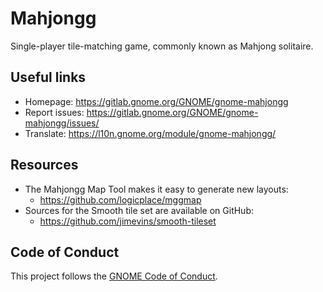 <!--
  SPDX-FileCopyrightText: 2019-2025 Mahjongg Contributors
  SPDX-License-Identifier: GPL-2.0-or-later
-->

# Mahjongg

Single-player tile-matching game, commonly known as Mahjong solitaire.

## Useful links

- Homepage: <https://gitlab.gnome.org/GNOME/gnome-mahjongg>
- Report issues: <https://gitlab.gnome.org/GNOME/gnome-mahjongg/issues/>
- Translate: <https://l10n.gnome.org/module/gnome-mahjongg/>

## Resources

- The Mahjongg Map Tool makes it easy to generate new layouts:
  - <https://github.com/logicplace/mggmap>
- Sources for the Smooth tile set are available on GitHub:
  - <https://github.com/jimevins/smooth-tileset>

## Code of Conduct

This project follows the [GNOME Code of Conduct](https://conduct.gnome.org/).
